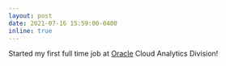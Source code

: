```yaml
---
layout: post
date: 2021-07-16 15:59:00-0400
inline: true
---
```


Started my first full time job at [Oracle](https://oracle.com) Cloud Analytics Division!
